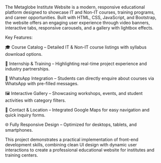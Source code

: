 The Metaglobe Institute Website is a modern, responsive educational platform designed to showcase IT and Non-IT courses, training programs, and career opportunities. Built with HTML, CSS, JavaScript, and Bootstrap, the website offers an engaging user experience through video banners, interactive tabs, responsive carousels, and a gallery with lightbox effects.

Key Features:

🎓 Course Catalog – Detailed IT & Non-IT course listings with syllabus download options.

💼 Internship & Training – Highlighting real-time project experience and industry partnerships.

📲 WhatsApp Integration – Students can directly enquire about courses via WhatsApp with pre-filled messages.

🖼️ Interactive Gallery – Showcasing workshops, events, and student activities with category filters.

📍 Contact & Location – Integrated Google Maps for easy navigation and quick inquiry forms.

🌐 Fully Responsive Design – Optimized for desktops, tablets, and smartphones.

This project demonstrates a practical implementation of front-end development skills, combining clean UI design with dynamic user interactions to create a professional educational website for institutes and training centers.

